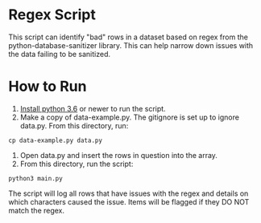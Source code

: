 # Regex Script

This script can identify "bad" rows in a dataset based on regex from the python-database-sanitizer library. This can help narrow down issues with the data failing to be sanitized.

# How to Run

1. [Install python 3.6](https://www.python.org/downloads/) or newer to run the script. 
1. Make a copy of data-example.py. The gitignore is set up to ignore data.py. From this directory, run:
```
cp data-example.py data.py
```
1. Open data.py and insert the rows in question into the array.
1. From this directory, run the script:
```
python3 main.py
```

The script will log all rows that have issues with the regex and details on which characters caused the issue. Items will be flagged if they DO NOT match the regex.
